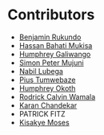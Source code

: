 <!-- prettier-ignore-start -->

# **Contributors**

- [Benjamin Rukundo](https://github.com/rukundob451)
- [Hassan Bahati Mukisa](https://github.com/HassanBahati)
- [Humphrey Galiwango](https://github.com/Humphrey-Galiwango99)
- [Simon Peter Mujuni](https://github.com/sp-mujuni)
- [Nabil Lubega](https://github.com/nklubega)
- [Pius Tumwebaze](https://github.com/Vladmir-dev)
- [Humphrey Okoth](https://github.com/humphreyokoth)
- [Rodrick Calvin Wamala](https://github.com/rodrickcalvin)
- [Karan Chandekar](https://github.com/KaranChandekar)
- PATRICK FITZ
- [Kisakye Moses](https://github.com/moses-kisakye)
